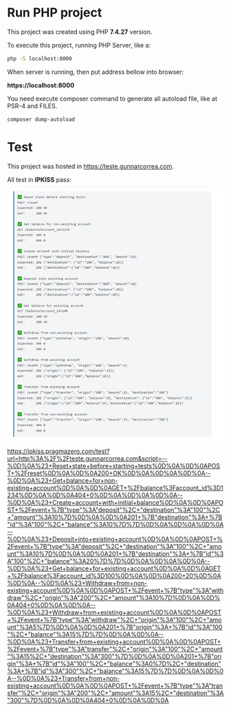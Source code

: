 # Run PHP project

This project was created using PHP **7.4.27** version.

To execute this project, running PHP Server, like a:

```bash
php -S localhost:8000
```

When server is running, then put address bellow into browser:

**https://localhost:8000**


You need execute composer command to generate all autoload file, like at PSR-4 and FILES.

```bash
composer dump-autoload
```

# Test

This project was hosted in https://teste.gunnarcorrea.com.

All test in **IPKISS** pass: 

![Alt text](resources/test.jpeg?raw=true "Title")

https://ipkiss.pragmazero.com/test?url=http%3A%2F%2Fteste.gunnarcorrea.com&script=--%0D%0A%23+Reset+state+before+starting+tests%0D%0A%0D%0APOST+%2Freset%0D%0A%0D%0A200+OK%0D%0A%0D%0A%0D%0A--%0D%0A%23+Get+balance+for+non-existing+account%0D%0A%0D%0AGET+%2Fbalance%3Faccount_id%3D1234%0D%0A%0D%0A404+0%0D%0A%0D%0A%0D%0A--%0D%0A%23+Create+account+with+initial+balance%0D%0A%0D%0APOST+%2Fevent+%7B"type"%3A"deposit"%2C+"destination"%3A"100"%2C+"amount"%3A10%7D%0D%0A%0D%0A201+%7B"destination"%3A+%7B"id"%3A"100"%2C+"balance"%3A10%7D%7D%0D%0A%0D%0A%0D%0A--%0D%0A%23+Deposit+into+existing+account%0D%0A%0D%0APOST+%2Fevent+%7B"type"%3A"deposit"%2C+"destination"%3A"100"%2C+"amount"%3A10%7D%0D%0A%0D%0A201+%7B"destination"%3A+%7B"id"%3A"100"%2C+"balance"%3A20%7D%7D%0D%0A%0D%0A%0D%0A--%0D%0A%23+Get+balance+for+existing+account%0D%0A%0D%0AGET+%2Fbalance%3Faccount_id%3D100%0D%0A%0D%0A200+20%0D%0A%0D%0A--%0D%0A%23+Withdraw+from+non-existing+account%0D%0A%0D%0APOST+%2Fevent+%7B"type"%3A"withdraw"%2C+"origin"%3A"200"%2C+"amount"%3A10%7D%0D%0A%0D%0A404+0%0D%0A%0D%0A--%0D%0A%23+Withdraw+from+existing+account%0D%0A%0D%0APOST+%2Fevent+%7B"type"%3A"withdraw"%2C+"origin"%3A"100"%2C+"amount"%3A5%7D%0D%0A%0D%0A201+%7B"origin"%3A+%7B"id"%3A"100"%2C+"balance"%3A15%7D%7D%0D%0A%0D%0A--%0D%0A%23+Transfer+from+existing+account%0D%0A%0D%0APOST+%2Fevent+%7B"type"%3A"transfer"%2C+"origin"%3A"100"%2C+"amount"%3A15%2C+"destination"%3A"300"%7D%0D%0A%0D%0A201+%7B"origin"%3A+%7B"id"%3A"100"%2C+"balance"%3A0%7D%2C+"destination"%3A+%7B"id"%3A"300"%2C+"balance"%3A15%7D%7D%0D%0A%0D%0A--%0D%0A%23+Transfer+from+non-existing+account%0D%0A%0D%0APOST+%2Fevent+%7B"type"%3A"transfer"%2C+"origin"%3A"200"%2C+"amount"%3A15%2C+"destination"%3A"300"%7D%0D%0A%0D%0A404+0%0D%0A%0D%0A